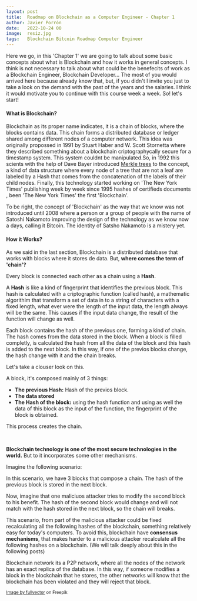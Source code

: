 ```yaml
---
layout: post
title:  Roadmap on Blockchain as a Computer Engineer - Chapter 1
author: Javier Porrón
date:   2022-10-24 00
image:  resiz.jpg
tags:   Blockchain Bitcoin Roadmap Computer Engineer
---
```

Here we go, in this 'Chapter 1' we are going to talk about some basic concepts about what is Blockchain and how it works in general concepts. 
I think is not necessary to talk about what could be the benefecits of work as a Blockchain Engineer, Blockchain Developer... The most of you would arrived here because already know that, but, if you didn't I invite you just to take a look on the demand with the past of the years and the salaries. I think it would motivate you to continue with this course week a week.
So! let's start!
 
#### What is Blockchain?
Blockchain as its proper name indicates, it is a chain of blocks, where the blocks contains  data. This chain forms a distributed database or ledger shared among different nodes of a computer network.
This idea was originally propossed in 1991 by Stuart Haber and W. Scott Stornetta where they described something about a blockchain criptographycally secure for a timestamp system. This system couldnt be manipulated.So, in 1992 this scients with the help of Dave Bayer introduced [Merkle trees](https://en.wikipedia.org/wiki/Merkle_tree) to the concept, a kind of data structure where every node of a tree that are not a leaf are labeled by a Hash that comes from the concatenation of the labels of their child nodes. Finally, this technology started working on 'The New York Times' publishing week by week since 1995 hashes of certifieds documents , been 'The New York Times' the first 'Blockchain'.

To be right, the concept of 'Blockchain' as the way that we know was not introduced until 2008 where a person or a group of people with the name of Satoshi Nakamoto improving the design of the technology as we know now a days, calling it Bitcoin. The identity of Satsho Nakamoto is a mistery yet.

#### How it Works?
As we said in the last section, Blockchain is a distributed database that works with blocks where it stores de data. But, **where comes the term of 'chain'?** 

Every block is connected each other as a chain using a **Hash**.

A **Hash** is like a kind of fingerprint that identifies the previous block. This hash is calculated with a criptographic function (called hash), a mathematic algorithim that transform a set of data in to a string of characters with a fixed length, what ever were the length of the input data, the length always will be the same. This causes if the input data change, the result of the function will change as well.

Each block contains the hash of the previous one, forming a kind of chain.
The hash comes from the data stored in the block. When a block is filled completly, is calculated the hash from all the data of the block and this hash is added to the next block. In this way, if one of the previos blocks change, the hash change with it and the chain breaks.

Let's take a clouser look on this.

A block, it's composed mainly of 3 things:
* **The previous Hash:** Hash of the previos block. 
* **The data stored**
* **The Hash of the block:** using the hash function and using as well the data of this block as the input of the function, the fingerprint of the block is obtained.

This process creates the chain. 

<br>

**Blockchain technology is one of the most secure technologies in the world.** But to it incorporates some other mechanisms. 

Imagine the following scenario:

In this scenario, we have 3 blocks that compose a chain. The hash of the previous block is stored in the next block.

Now, imagine that one maliciuos attacker tries to modify the second block to his benefit. The hash of the second block would change and will not match with the hash stored in the next block, so the chain will breaks.

This scenario, from part of the malicious attacker could be fixed recalculating all the following hashes of the blockchain, something relatively easy for today's computers. To avoid this, blockchain have **consensus mechanisms**, that makes harder to a malicious attacker recalculate all the following hashes on a blockchain. (We will talk deeply about this in the following posts)

Blockchain network its a P2P network, where all the nodes of the network has an exact replica of the database.
In this way, if someone modifies a block in the blockchain that he stores, the other networks will know that the blockchain has been violated and they will reject that block.


<small><a href="https://www.freepik.com/free-vector/server-room-artificial-intelligence-big-data-processing-online-banking-operations_3629652.htm#query=blockchain&position=37&from_view=author">Image by fullvector</a> on Freepik </small>


